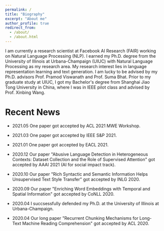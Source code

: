 ```yaml
---
permalink: /
title: "Biography"
excerpt: "About me"
author_profile: true
redirect_from: 
  - /about/
  - /about.html
---
```



I am currently a research scientist at Facebook AI Research (FAIR) working on Natural Language Processing (NLP). I earned my Ph.D. degree from the University of Illinois at Urbana-Champaign (UIUC) with Natural Language Processing as my research area. My research interest lies in language representation learning and text generation. I am lucky to be advised by my Ph.D. advisors Prof. Pramod Viswanath and Prof. Suma Bhat. Prior to my graduate study at UIUC, I got my Bachelor's degree from Shanghai Jiao Tong University in China, where I was in IEEE pilot class and advised by Prof. Xinbing Wang.

Recent News
======
* 2021.05 One paper got accepted by ACL 2021 MWE Workshop.

* 2021.03 One paper got accepted by IEEE S&P 2021.

* 2021.01 One paper got accepted by EACL 2021.

* 2020.12 Our paper "Abusive Language Detection in Heterogeneous Contexts: Dataset Collection and the Role of Supervised Attention" got accepted by AAAI 2021 (AI for social impact track).

* 2020.10 Our paper "Rich Syntactic and Semantic Information Helps Unsupervised Text Style Transfer" got accepted by INLG 2020.

* 2020.09 Our paper "Enriching Word Embeddings with Temporal and Spatial Information" got accepted by CoNLL 2020.

* 2020.04 I succsessfully defended my Ph.D. at the University of Illinois at Urbana-Champaign.

* 2020.04 Our long paper "Recurrent Chunking Mechanisms for Long-Text Machine Reading Comprehension" got accepted by ACL 2020.

